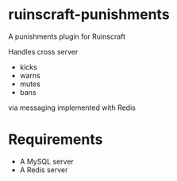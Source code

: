 # ruinscraft-punishments
A punishments plugin for Ruinscraft

Handles cross server
- kicks
- warns
- mutes
- bans

via messaging implemented with Redis

# Requirements
- A MySQL server
- A Redis server
